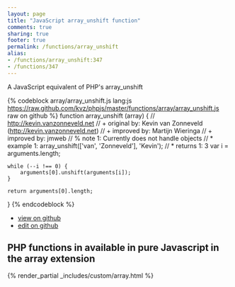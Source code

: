 ```yaml
---
layout: page
title: "JavaScript array_unshift function"
comments: true
sharing: true
footer: true
permalink: /functions/array_unshift
alias:
- /functions/array_unshift:347
- /functions/347
---
```

<!-- Generated by Rakefile:build -->
A JavaScript equivalent of PHP's array_unshift

{% codeblock array/array_unshift.js lang:js https://raw.github.com/kvz/phpjs/master/functions/array/array_unshift.js raw on github %}
function array_unshift (array) {
    // http://kevin.vanzonneveld.net
    // +   original by: Kevin van Zonneveld (http://kevin.vanzonneveld.net)
    // +   improved by: Martijn Wieringa
    // +   improved by: jmweb
    // %        note 1: Currently does not handle objects
    // *     example 1: array_unshift(['van', 'Zonneveld'], 'Kevin');
    // *     returns 1: 3
    var i = arguments.length;

    while (--i !== 0) {
        arguments[0].unshift(arguments[i]);
    }

    return arguments[0].length;
}
{% endcodeblock %}

 - [view on github](https://github.com/kvz/phpjs/blob/master/functions/array/array_unshift.js)
 - [edit on github](https://github.com/kvz/phpjs/edit/master/functions/array/array_unshift.js)

## PHP functions in available in pure Javascript in the array extension
{% render_partial _includes/custom/array.html %}
